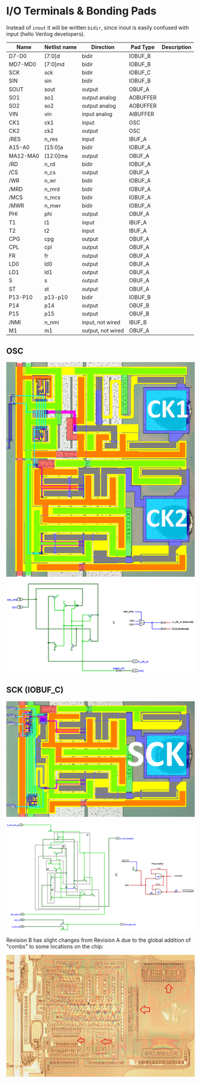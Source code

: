 # I/O Terminals & Bonding Pads

Instead of `inout` it will be written `bidir`, since inout is easily confused with input (hello Verilog developers).

|Name|Netlist name|Direction|Pad Type|Description|
|---|---|---|---|---|
|D7-D0|\[7:0\]d|bidir   |IOBUF_B| |
|MD7-MD0|\[7:0\]md|bidir   |IOBUF_B| |
|SCK|sck|bidir   |IOBUF_C| |
|SIN|sin|bidir   |IOBUF_B| |
|SOUT|sout|output   |OBUF_A| |
|SO1|so1|output analog   |AOBUFFER| |
|SO2|so2|output analog   |AOBUFFER| |
|VIN|vin|input analog   |AIBUFFER| |
|CK1|ck1|input   |OSC| |
|CK2|ck2|output   |OSC| |
|/RES|n_res|input   |IBUF_A| |
|A15-A0|\[15:0\]a|bidir   |IOBUF_A| |
|MA12-MA0|\[12:0\]ma|output   |OBUF_A| |
|/RD|n_rd|bidir   |IOBUF_A| |
|/CS|n_cs|output   |OBUF_A| |
|/WR|n_wr|bidir   |IOBUF_A| |
|/MRD|n_mrd|bidir   |IOBUF_A| |
|/MCS|n_mcs|bidir   |IOBUF_A| |
|/MWR|n_mwr|bidir   |IOBUF_A| |
|PHI|phi|output   |OBUF_A| |
|T1|t1|input   |IBUF_A| |
|T2|t2|input   |IBUF_A| |
|CPG|cpg|output   |OBUF_A| |
|CPL|cpl|output   |OBUF_A| |
|FR|fr|output   |OBUF_A| |
|LD0|ld0|output   |OBUF_A| |
|LD1|ld1|output   |OBUF_A| |
|S|s|output   |OBUF_A| |
|ST|st|output   |OBUF_A| |
|P13-P10|p13-p10|bidir   |IOBUF_B| |
|P14|p14|output   |OBUF_B| |
|P15|p15|output   |OBUF_B| |
|/NMI|n_nmi|input, not wired   |IBUF_B| |
|M1|m1|output, not wired   |OBUF_A| |

## OSC

![pad_ck1_ck2](/imgstore/soc/pad_ck1_ck2.jpg)

![ck1_ck2_tran](/logisim/soc/ck1_ck2_tran.png)

## SCK (IOBUF_C)

![pad_sck](/imgstore/soc/pad_sck.jpg)

![sck_tran](/logisim/soc/sck_tran.png)

Revision B has slight changes from Revision A due to the global addition of "combs" to some locations on the chip:

![pad_sck_rev_b](/imgstore/soc/pad_sck_rev_b.png)

